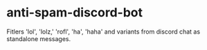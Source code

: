 # anti-spam-discord-bot
Fitlers 'lol', 'lolz,' 'rofl', 'ha', 'haha' and variants from discord chat as standalone messages.
